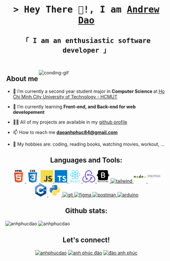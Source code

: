 <h1 align="center">
 <samp>&gt; Hey There 👋!, I am
                <b><a target="_blank" href="">Andrew Dao</a></b>
        </samp></h1>
<h2 align="center">
  <samp>
    「 I am an enthusiastic software developer 」
  </samp>
</h2>

<br>

<img alt="conding-gif" width="400" src="https://anhdepfree.com/wp-content/uploads/2020/05/anh-dong-gif-dang-yeu.gif" align="right" left="50" ></img>

<h2 align="center">About me</h3>

- 🏫 I’m currently a second year student major in <b> Computer Science </b> at <a target="_blank" href="https://hcmut.edu.vn/en">
Ho Chi Minh City University of Technology - HCMUT </a>

- 🌱 I’m currently learning **Front-end, and Back-end for web developement**

- 👨‍💻 All of my projects are available in my <a target="_blank" href="https://github.com/anhphucDao">github profile </a>

- 📫 How to reach me **daoanhphuc84@gmail.com**

- 🥰 My hobbies are: coding, reading books, watching movies, workout, ...




  
</p>

##
<h2 align="center">Languages and Tools:</h2>
<p align="center">
  <!-- Front-end related -->
  <a href="https://www.w3.org/html/" target="_blank" rel="noreferrer">
    <img
      src="https://raw.githubusercontent.com/devicons/devicon/master/icons/html5/html5-original-wordmark.svg"
      alt="html5"
      width="40"
      height="40"
    />
  </a>
  <a href="https://www.w3schools.com/css/" target="_blank" rel="noreferrer">
    <img
      src="https://raw.githubusercontent.com/devicons/devicon/master/icons/css3/css3-original-wordmark.svg"
      alt="css3"
      width="40"
      height="40"
    />
  </a>
  <a href="https://developer.mozilla.org/en-US/docs/Web/JavaScript" target="_blank" rel="noreferrer">
    <img
      src="https://raw.githubusercontent.com/devicons/devicon/master/icons/javascript/javascript-original.svg"
      alt="javascript"
      width="40"
      height="40"
    />
  </a>
  <a href="https://www.typescriptlang.org/" target="_blank" rel="noreferrer">
    <img
      src="https://raw.githubusercontent.com/devicons/devicon/master/icons/typescript/typescript-original.svg"
      alt="typescript"
      width="40"
      height="40"
    />
  </a>
  <a href="https://reactjs.org/" target="_blank" rel="noreferrer">
    <img
      src="https://raw.githubusercontent.com/devicons/devicon/master/icons/react/react-original-wordmark.svg"
      alt="react"
      width="40"
      height="40"
    />
  </a>
  <a href="https://redux.js.org" target="_blank" rel="noreferrer">
    <img
      src="https://raw.githubusercontent.com/devicons/devicon/master/icons/redux/redux-original.svg"
      alt="redux"
      width="40"
      height="40"
    />
  </a>
   <a href="https://getbootstrap.com" target="_blank" rel="noreferrer">
    <img
      src="https://raw.githubusercontent.com/devicons/devicon/master/icons/bootstrap/bootstrap-plain-wordmark.svg"
      alt="bootstrap"
      width="40"
      height="40"
    />
  </a>
  <a href="https://tailwindcss.com/" target="_blank" rel="noreferrer">
    <img
      src="https://www.vectorlogo.zone/logos/tailwindcss/tailwindcss-icon.svg"
      alt="tailwind"
      width="40"
      height="40"
    />
  </a>
 

  <!-- Backend related -->
  <a href="https://nodejs.org" target="_blank" rel="noreferrer">
    <img
      src="https://raw.githubusercontent.com/devicons/devicon/master/icons/nodejs/nodejs-original-wordmark.svg"
      alt="nodejs"
      width="40"
      height="40"
    />
  </a>
  <a href="https://expressjs.com" target="_blank" rel="noreferrer">
    <img
      src="https://raw.githubusercontent.com/devicons/devicon/master/icons/express/express-original-wordmark.svg"
      alt="express"
      width="40"
      height="40"
    />
  </a>

  <!-- C++ and Python -->
  <a href="https://www.w3schools.com/cpp/" target="_blank" rel="noreferrer">
    <img
      src="https://raw.githubusercontent.com/devicons/devicon/master/icons/cplusplus/cplusplus-original.svg"
      alt="cplusplus"
      width="40"
      height="40"
    />
  </a>
  <a href="https://www.python.org" target="_blank" rel="noreferrer">
    <img
      src="https://raw.githubusercontent.com/devicons/devicon/master/icons/python/python-original.svg"
      alt="python"
      width="40"
      height="40"
    />
  </a>

  <!-- Other stuff -->
  <a href="https://git-scm.com/" target="_blank" rel="noreferrer">
    <img
      src="https://www.vectorlogo.zone/logos/git-scm/git-scm-icon.svg"
      alt="git"
      width="40"
      height="40"
    />
  </a>
  <a href="https://www.figma.com/" target="_blank" rel="noreferrer">
    <img
      src="https://www.vectorlogo.zone/logos/figma/figma-icon.svg"
      alt="figma"
      width="40"
      height="40"
    />
  </a>
    <a href="https://postman.com" target="_blank" rel="noreferrer">
    <img
      src="https://www.vectorlogo.zone/logos/getpostman/getpostman-icon.svg"
      alt="postman"
      width="40"
      height="40"
    />
  </a>
  <a href="https://www.arduino.cc/" target="_blank" rel="noreferrer">
    <img
      src="https://cdn.worldvectorlogo.com/logos/arduino-1.svg"
      alt="arduino"
      width="40"
      height="40"
    />
  </a>

</p>

##

 <h2 align="center">Github stats:</h2>

<p>
  <img align="center" src="https://github-readme-stats.vercel.app/api/top-langs?username=anhphucdao&show_icons=true&locale=en&layout=compact" alt="anhphucdao" />
  <img align="center" src="https://github-readme-streak-stats.herokuapp.com/?user=anhphucdao&" alt="anhphucdao" />
</p>



<h2 align="center"> Let's connect! </h2>
<p align="center">
  <a href="https://twitter.com/anhphucdao" target="blank"
  ><img
    align="center"
    src="https://raw.githubusercontent.com/rahuldkjain/github-profile-readme-generator/master/src/images/icons/Social/twitter.svg"
    alt="anhphucdao"
    height="30"
    width="40"
/></a>
<a href="https://www.linkedin.com/in/ph%C3%BAc-%C4%91%C3%A0o-anh-610a66253/" target="blank"
  ><img
    align="center"
    src="https://raw.githubusercontent.com/rahuldkjain/github-profile-readme-generator/master/src/images/icons/Social/linked-in-alt.svg"
    alt="anh phúc đào"
    height="30"
    width="40"
/></a>
<a href="https://www.facebook.com/daoanh.phuc.1/" target="blank"
  ><img
    align="center"
    src="https://raw.githubusercontent.com/rahuldkjain/github-profile-readme-generator/master/src/images/icons/Social/facebook.svg"
    alt="đào anh phúc"
    height="30"
    width="40"
/></a>

</p>


